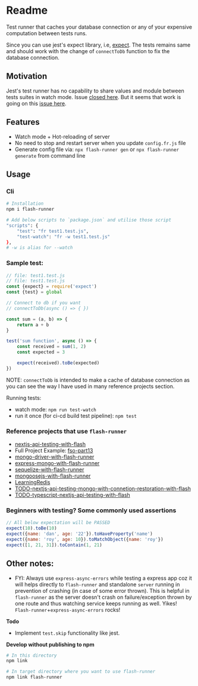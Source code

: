 # Readme

Test runner that caches your database connection or any of your expensive computation between tests runs.

Since you can use jest's expect library, i.e, [expect](https://www.npmjs.com/package/expect). The tests remains same and should work with the change of `connectToDb` function to fix the database connection.

## Motivation

Jest's test runner has no capability to share values and module between tests suites in watch mode. Issue [closed here](https://github.com/facebook/jest/issues/6800). But it seems that work is going on this [issue here](https://github.com/facebook/jest/issues/7184).

## Features

- Watch mode + Hot-reloading of server
- No need to stop and restart server when you update `config.fr.js` file
- Generate config file via: `npx flash-runner gen` or `npx flash-runner generate` from command line

## Usage

### Cli

```bash
# Installation
npm i flash-runner

# Add below scripts to `package.json` and utilise those script
"scripts": {
	"test": "fr test1.test.js",
	"test-watch": "fr -w test1.test.js"
},
# -w is alias for --watch
```

### Sample test:

```js
// file: test1.test.js
// file: test1.test.js
const {expect} = require('expect')
const {test} = global

// Connect to db if you want
// connectToDb(async () => { })

const sum = (a, b) => {
	return a + b
}

test('sum function', async () => {
	const received = sum(1, 2)
	const expected = 3

	expect(received).toBe(expected)
})
```

NOTE: `connectToDb` is intended to make a cache of database connection as you can see the way I have used in many reference projects section.

Running tests:

- watch mode: `npm run test-watch`
- run it once (for ci-cd build test pipeline): `npm test`

### Reference projects that use `flash-runner`

- [nextjs-api-testing-with-flash](https://github.com/sahilrajput03/nextjs-examples-testing/tree/master/testing-backend-api/api-testing-with-flash)
- Full Project Example: [fso-part13](https://github.com/sahilrajput03/learning_sql/tree/main/fso-part13)
- [mongo-driver-with-flash-runner](https://github.com/sahilrajput03/learning-monogo-and-mongoosejs/tree/master/mongo-driver-with-flash-runner)
- [express-mongo-with-flash-runner](https://github.com/sahilrajput03/learn-express/tree/main/express-mongo-with-flash-runner)
- [sequelize-with-flash-runner](https://github.com/sahilrajput03/learning_sql/tree/main/sequelize-with-flash-runner)
- [mongoosejs-with-flash-runner](https://github.com/sahilrajput03/learning-monogo-and-mongoosejs/tree/master/mongoosejs-with-flash-runner)
- [LearningRedis](https://github.com/sahilrajput03/LearningRedis)
- [TODO-nextjs-api-testing-mongo-with-connetion-restoration-with-flash](#)
- [TODO-typescript-nextjs-api-testing-with-flash](#)

### Beginners with testing? Some commonly used assertions

```js
// All below expectation will be PASSED
expect(10).toBe(10)
expect({name: 'dan', age: '22'}).toHaveProperty('name')
expect({name: 'roy', age: 10}).toMatchObject({name: 'roy'})
expect([1, 21, 31]).toContain(1, 21)
```

## Other notes:

- FYI: Always use `express-async-errors` while testing a express app coz it will helps directly to `flash-runner` and standalone `server` running in prevention of crashing (in case of some error thrown). This is helpful in `flash-runner` as the server doesn't crash on failure/exception thrown by one route and thus watching service keeps running as well. Yikes! `Flash-runner`+`express-async-errors` rocks!

**Todo**

- Implement `test.skip` functionality like jest.

**Develop without publishing to npm**

```bash
# In this directory
npm link

# In target directory where you want to use flash-runner
npm link flash-runner
```
